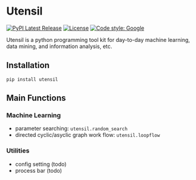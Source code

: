 # Utensil

[![PyPI Latest Release](https://img.shields.io/pypi/v/utensil.svg)](https://pypi.org/project/utensil/)
[![License](https://img.shields.io/pypi/l/utensil.svg)](https://github.com/HYChou0515/utensil/blob/develop/LISCENCE)
[![Code style: Google](https://img.shields.io/badge/code--style-yapf-blue)](https://github.com/google/yapf)

Utensil is a python programming tool kit for day-to-day
machine learning, data mining, and information analysis, etc.

## Installation

``pip install utensil``

## Main Functions

### Machine Learning
* parameter searching: ``utensil.random_search``
* directed cyclic/asyclic graph work flow: ``utensil.loopflow``

### Utilities
* config setting (todo)
* process bar (todo)
